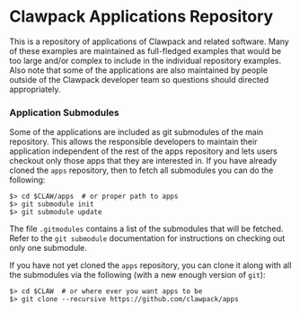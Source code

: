 # Clawpack Applications Repository

This is a repository of applications of Clawpack and related software.  Many of these examples are maintained as full-fledged examples that would be too large and/or complex to include in the individual repository examples.  Also note that some of the applications are also maintained by people outside of the Clawpack developer team so questions should directed appropriately.

### Application Submodules
Some of the applications are included as git submodules of the main repository.  This allows the responsible developers to maintain their application independent of the rest of the apps repository and lets users checkout only those apps that they are interested in.  If you have already cloned the `apps` repository, then to fetch all submodules you can do the following:
```
$> cd $CLAW/apps  # or proper path to apps
$> git submodule init
$> git submodule update
```

The file `.gitmodules` contains a list of the submodules that will be fetched.  Refer to the `git submodule` documentation for instructions on checking out only one submodule.

If you have not yet cloned the `apps` repository, you can clone it along with all the submodules via the following (with a new enough version of `git`):
```
$> cd $CLAW  # or where ever you want apps to be
$> git clone --recursive https://github.com/clawpack/apps
```

